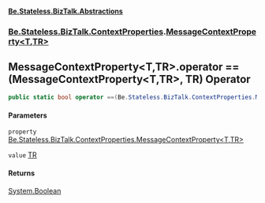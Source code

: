 #### [Be.Stateless.BizTalk.Abstractions](README.md 'README')
### [Be.Stateless.BizTalk.ContextProperties](Be.Stateless.BizTalk.ContextProperties.md 'Be.Stateless.BizTalk.ContextProperties').[MessageContextProperty&lt;T,TR&gt;](MessageContextProperty_T,TR_.md 'Be.Stateless.BizTalk.ContextProperties.MessageContextProperty<T,TR>')

## MessageContextProperty<T,TR>.operator ==(MessageContextProperty<T,TR>, TR) Operator

```csharp
public static bool operator ==(Be.Stateless.BizTalk.ContextProperties.MessageContextProperty<T,TR> property, TR value);
```
#### Parameters

<a name='Be.Stateless.BizTalk.ContextProperties.MessageContextProperty_T,TR_.op_Equality(Be.Stateless.BizTalk.ContextProperties.MessageContextProperty_T,TR_,TR).property'></a>

`property` [Be.Stateless.BizTalk.ContextProperties.MessageContextProperty&lt;](MessageContextProperty_T,TR_.md 'Be.Stateless.BizTalk.ContextProperties.MessageContextProperty<T,TR>')[T](MessageContextProperty_T,TR_.md#Be.Stateless.BizTalk.ContextProperties.MessageContextProperty_T,TR_.T 'Be.Stateless.BizTalk.ContextProperties.MessageContextProperty<T,TR>.T')[,](MessageContextProperty_T,TR_.md 'Be.Stateless.BizTalk.ContextProperties.MessageContextProperty<T,TR>')[TR](MessageContextProperty_T,TR_.md#Be.Stateless.BizTalk.ContextProperties.MessageContextProperty_T,TR_.TR 'Be.Stateless.BizTalk.ContextProperties.MessageContextProperty<T,TR>.TR')[&gt;](MessageContextProperty_T,TR_.md 'Be.Stateless.BizTalk.ContextProperties.MessageContextProperty<T,TR>')

<a name='Be.Stateless.BizTalk.ContextProperties.MessageContextProperty_T,TR_.op_Equality(Be.Stateless.BizTalk.ContextProperties.MessageContextProperty_T,TR_,TR).value'></a>

`value` [TR](MessageContextProperty_T,TR_.md#Be.Stateless.BizTalk.ContextProperties.MessageContextProperty_T,TR_.TR 'Be.Stateless.BizTalk.ContextProperties.MessageContextProperty<T,TR>.TR')

#### Returns
[System.Boolean](https://docs.microsoft.com/en-us/dotnet/api/System.Boolean 'System.Boolean')